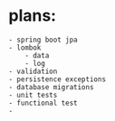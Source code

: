 # plans:
    - spring boot jpa
    - lombok
        - data
        - log
    - validation
    - persistence exceptions
    - database migrations
    - unit tests
    - functional test
    -